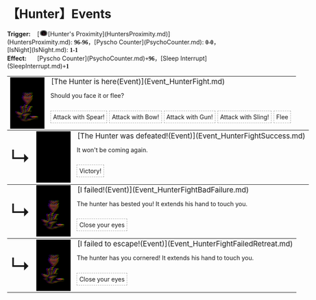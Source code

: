 # 【Hunter】Events  
<div style="display: inline-block;width:70px; "><b>Trigger: </b></div>[<div style="width:20px;display:inline-block;text-align:center"><img decoding="async" src="Sprite/HunterProximity.png" href="a.md" style="max-width:20px;max-height:20px;"></div>[Hunter's Proximity](HuntersProximity.md)](HuntersProximity.md): <span style="font-family:ui-monospace"><b>96-96</b></span>，[Pyscho Counter](PsychoCounter.md): <span style="font-family:ui-monospace"><b>0-0</b></span>，[IsNight](IsNight.md): <span style="font-family:ui-monospace"><b>1-1</b></span><br><div style="display: inline-block;width:70px; "><b>Effect: </b></div>[Pyscho Counter](PsychoCounter.md)<span style="font-family:ui-monospace"><b>+96</b></span>，[Sleep Interrupt](SleepInterrupt.md)<span style="font-family:ui-monospace"><b>+1</b></span>  
<div class="" style="width:800px;margin-bottom:-15px;"><table><tr style="height:10px"><td rowspan=3 style="width:80px"><div class="gamecard" style="width:80px; height:120px;"><a href="Event_HunterFight.md" style="color:black"><img decoding="async" src="Sprite/Hunter.png" class="cardimage" style="max-width:80px;max-height:120px;"></a></div></td><td style="font-size: 1.2em">[The Hunter is here(Event)](Event_HunterFight.md)</td></tr><tr><td>Should you face it or flee?</td></tr><tr><td><div style="display:inline-block"><div style="margin-right:5px;padding:5px;border:1px dashed darkgray;display: inline-block">Attack with Spear!</div><div style="margin-right:5px;padding:5px;border:1px dashed darkgray;display: inline-block">Attack with Bow!</div><div style="margin-right:5px;padding:5px;border:1px dashed darkgray;display: inline-block">Attack with Gun!</div><div style="margin-right:5px;padding:5px;border:1px dashed darkgray;display: inline-block">Attack with Sling!</div><div style="margin-right:5px;padding:5px;border:1px dashed darkgray;display: inline-block">Flee</div></div></td></tr></table></div><div class="" style="width:800px;margin-bottom:-15px;"><table><tr style="height:10px"><td rowspan=3 style="width:45px"><font size=50>↳</font></td><td rowspan=3 style="width:80px"><div class="gamecard" style="width:80px; height:120px;"><a href="Event_HunterFightSuccess.md" style="color:black"><img decoding="async" src="Sprite/Darkness.png" class="cardimage" style="max-width:80px;max-height:120px;"></a></div></td><td style="font-size: 1.2em">[The Hunter was defeated!(Event)](Event_HunterFightSuccess.md)</td></tr><tr><td>It won't be coming again.</td></tr><tr><td><div style="display:inline-block"><div style="margin-right:5px;padding:5px;border:1px dashed darkgray;display: inline-block">Victory!</div></div></td></tr></table></div><div class="" style="width:800px;margin-bottom:-15px;"><table><tr style="height:10px"><td rowspan=3 style="width:45px"><font size=50>↳</font></td><td rowspan=3 style="width:80px"><div class="gamecard" style="width:80px; height:120px;"><a href="Event_HunterFightBadFailure.md" style="color:black"><img decoding="async" src="Sprite/Hunter.png" class="cardimage" style="max-width:80px;max-height:120px;"></a></div></td><td style="font-size: 1.2em">[I failed!(Event)](Event_HunterFightBadFailure.md)</td></tr><tr><td>The hunter has bested you! It extends his hand to touch you.</td></tr><tr><td><div style="display:inline-block"><div style="margin-right:5px;padding:5px;border:1px dashed darkgray;display: inline-block">Close your eyes</div></div></td></tr></table></div><div class="" style="width:800px;margin-bottom:-15px;"><table><tr style="height:10px"><td rowspan=3 style="width:45px"><font size=50>↳</font></td><td rowspan=3 style="width:80px"><div class="gamecard" style="width:80px; height:120px;"><a href="Event_HunterFightFailedRetreat.md" style="color:black"><img decoding="async" src="Sprite/Hunter.png" class="cardimage" style="max-width:80px;max-height:120px;"></a></div></td><td style="font-size: 1.2em">[I failed to escape!(Event)](Event_HunterFightFailedRetreat.md)</td></tr><tr><td>The hunter has you cornered! It extends his hand to touch you.</td></tr><tr><td><div style="display:inline-block"><div style="margin-right:5px;padding:5px;border:1px dashed darkgray;display: inline-block">Close your eyes</div></div></td></tr></table></div><hr>  


<script>document.title="HunterEvents - Card Survival Wiki";</script>